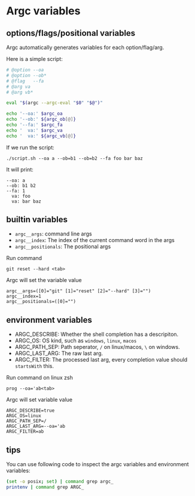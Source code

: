 # Argc variables

## options/flags/positional variables

Argc automatically generates variables for each option/flag/arg.

Here is a simple script:
```sh
# @option --oa
# @option --ob*
# @flag   --fa
# @arg va
# @arg vb*

eval "$(argc --argc-eval "$0" "$@")"

echo '--oa:' $argc_oa
echo '--ob:' ${argc_ob[@]}
echo '--fa:' $argc_fa
echo '  va:' $argc_va
echo '  va:' ${argc_vb[@]}
```

If we run the script:
```
./script.sh --oa a --ob=b1 --ob=b2 --fa foo bar baz
```
It will print:
```
--oa: a
--ob: b1 b2
--fa: 1
  va: foo
  va: bar baz
```

## builtin variables

- `argc__args`:  command line args
- `argc__index`: The index of the current command word in the args
- `argc__positionals`: The positional args

Run command
```
git reset --hard <tab>
```

Argc will set the variable value
```
argc__args=([0]="git" [1]="reset" [2]="--hard" [3]="")
argc__index=1
argc__positionals=([0]="")
```

## environment variables

- ARGC_DESCRIBE: Whether the shell completion has a descripiton.
- ARGC_OS: OS kind, such as  `windows`, `linux`, `macos`
- ARGC_PATH_SEP: Path seperator, `/` on linux/macos, `\` on windows.
- ARGC_LAST_ARG: The raw last arg. 
- ARGC_FILTER: The processed last arg, every completion value should `startsWith` this.

Run command on linux zsh
```
prog --oa='ab<tab>
```

Argc will set variable value
```
ARGC_DESCRIBE=true
ARGC_OS=linux
ARGC_PATH_SEP=/
ARGC_LAST_ARG=--oa='ab
ARGC_FILTER=ab
```

## tips

You can use following code to inspect the argc variables and environment variables:

```sh
(set -o posix; set) | command grep argc_
printenv | command grep ARGC_
```
